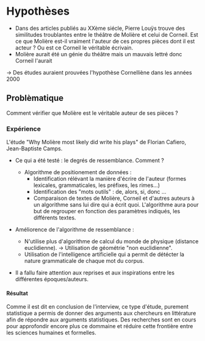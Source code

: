# Hypothèses 

-   Dans des articles publiés au XXème siécle, Pierre Louÿs trouve des similitudes
    troublantes entre le théâtre de Molière et celui de Corneil.
    Est ce que Molière est-il vraiment l'auteur de ces propres pièces dont il est
    acteur ? Ou est ce Corneil le véritable écrivain.
-   Molière aurait été un génie du théâtre mais un mauvais lettré donc Corneil
    l'aurait 

-> Des études auraient prouvées l'hypothèse Cornelliène dans les années 2000

## Problèmatique

Comment vérifier que Molière est le véritable auteur de ses pièces ?

### Expérience

L'étude "Why Molière most likely did write his plays" de Florian Cafiero,
Jean-Baptiste Camps. 
- Ce qui a été testé : le degrés de ressemblance. Comment ?
    - Algorithme de positionement de données :
        - Identification rélévant la manière d'écrire de l'auteur (formes
        lexicales, grammaticales, les préfixes, les rimes...)
        - Identification des "mots outils" : de, alors, si, donc ...
        - Comparaison de textes de Molière, Corneil et d'autres auteurs
        à un algorithme sans lui dire qui a écrit quoi. L'algorithme aura
        pour but de regrouper en fonction des paramètres indiqués, les 
        différents textes.

- Améliorence de l'algorithme de ressemblance :
    - N'utilise plus d'algorithme de calcul du monde de physique (distance
    euclidienne).
        -> Utilisation de géométrie "non euclidienne".
    - Utilisation de l'intelligence artificielle qui a permit de détécter la 
    nature grammaticale de chaque mot du corpus.

- Il a fallu faire attention aux reprises et aux inspirations entre les
différentes époques/auteurs.

#### Résultat

Comme il est dit en conclusion de l'interview, ce type d'étude, purement 
statistique a permis de donner des arguments aux chercheurs en littérature 
afin de répondre aux arguments statistiques.
Des recherches sont en cours pour approfondir encore plus ce dommaine et réduire
cette frontière entre les sciences humaines et formelles.